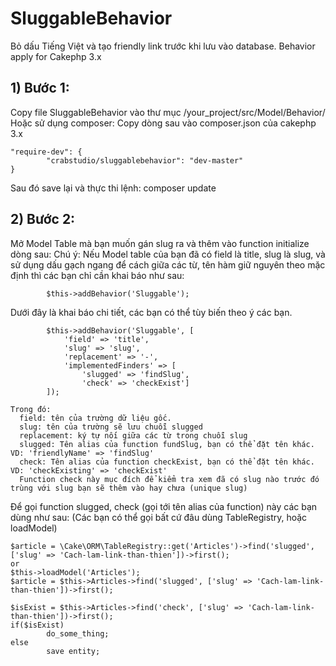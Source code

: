 SluggableBehavior
=================

Bỏ dấu Tiếng Việt và tạo friendly link trước khi lưu vào database. Behavior apply for Cakephp 3.x

## 1) Bước 1:
Copy file SluggableBehavior vào thư mục /your_project/src/Model/Behavior/
Hoặc sử dụng composer:
Copy dòng sau vào composer.json của cakephp 3.x
```
"require-dev": {
        "crabstudio/sluggablebehavior": "dev-master"
}
```
Sau đó save lại và thực thi lệnh: composer update

## 2) Bước 2:
Mở Model Table mà bạn muốn gán slug ra và thêm vào function initialize dòng sau:
Chú ý:
Nếu Model table của bạn đã có field là title, slug là slug, và sử dụng dấu gạch ngang để cách giữa các từ, tên hàm giữ nguyên theo mặc định thì các bạn chỉ cần khai báo như sau:

```
        $this->addBehavior('Sluggable');
```

Dưới đây là khai báo chi tiết, các bạn có thể tùy biến theo ý các bạn.

```
        $this->addBehavior('Sluggable', [
            'field' => 'title',
            'slug' => 'slug',
            'replacement' => '-', 
            'implementedFinders' => [
                'slugged' => 'findSlug',
                'check' => 'checkExist']
        ]);
```

```
Trong đó:
  field: tên của trường dữ liệu gốc.
  slug: tên của trường sẽ lưu chuỗi slugged
  replacement: ký tự nối giữa các từ trong chuỗi slug
  slugged: Tên alias của function fundSlug, bạn có thể đặt tên khác. VD: 'friendlyName' => 'findSlug'
  check: Tên alias của function checkExist, bạn có thể đặt tên khác. VD: 'checkExisting' => 'checkExist'
  Function check này mục đích để kiểm tra xem đã có slug nào trước đó trùng với slug bạn sẽ thêm vào hay chưa (unique slug)
```
Để gọi function slugged, check (gọi tới tên alias của function) này các bạn dùng như sau: (Các bạn có thể gọi bất cứ đâu dùng TableRegistry, hoặc loadModel)

```
$article = \Cake\ORM\TableRegistry::get('Articles')->find('slugged', ['slug' => 'Cach-lam-link-than-thien'])->first();
or
$this->loadModel('Articles');
$article = $this->Articles->find('slugged', ['slug' => 'Cach-lam-link-than-thien'])->first();

$isExist = $this->Articles->find('check', ['slug' => 'Cach-lam-link-than-thien'])->first();
if($isExist)
        do_some_thing;
else
        save entity;
```
